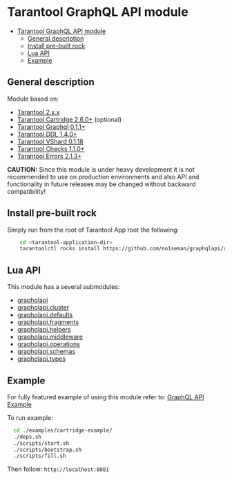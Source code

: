 # Tarantool GraphQL API module

- [Tarantool GraphQL API module](#tarantool-graphql-api-module)
  - [General description](#general-description)
  - [Install pre-built rock](#install-pre-built-rock)
  - [Lua API](#lua-api)
  - [Example](#example)

## General description

Module based on:

- [Tarantool 2.x.x](https://www.tarantool.io/en/download/)
- [Tarantool Cartridge 2.6.0+](https://github.com/tarantool/cartridge) (optional)
- [Tarantool Graphql 0.1.1+](https://github.com/tarantool/graphql)
- [Tarantool DDL 1.4.0+](https://github.com/tarantool/ddl)
- [Tarantool VShard 0.1.18](https://github.com/tarantool/vshard)
- [Tarantool Checks 1.1.0+](https://github.com/tarantool/checks)
- [Tarantool Errors 2.1.3+](https://github.com/tarantool/errors)

**CAUTION:** Since this module is under heavy development it is not recommended to use on production environments and also API and functionality in future releases may be changed without backward compatibility!

## Install pre-built rock

Simply run from the root of Tarantool App root the following:

```sh
    cd <tarantool-application-dir>
    tarantoolctl rocks install https://github.com/no1seman/graphqlapi/releases/download/0.0.1/graphqlapi-0.0.1-1.all.rock
```

## Lua API

This module has a several submodules:

- [graphqlapi](./docs/graphqlapi.md)
- [graphqlapi.cluster](./docs/cluster.md)
- [graphqlapi.defaults](./docs/defaults.md)
- [graphqlapi.fragments](./docs/fragments.md)
- [graphqlapi.helpers](./docs/helpers.md)
- [graphqlapi.middleware](./docs/middleware.md)
- [graphqlapi.operations](./docs/operations.md)
- [graphqlapi.schemas](./docs/schemas.md)
- [graphqlapi.types](./docs/types.md)

## Example

For fully featured example of using this module refer to: [GraphQL API Example](./examples/cartridge-example)

To run example:

```sh
  cd ./examples/cartridge-example/
  ./deps.sh
  ./scripts/start.sh
  ./scripts/bootstrap.sh
  ./scripts/fill.sh
```

Then follow: `http://localhost:8081`
